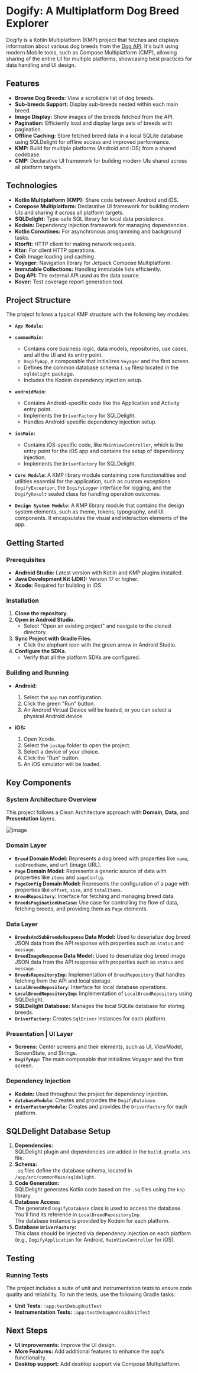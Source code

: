 # Dogify: A Multiplatform Dog Breed Explorer

Dogify is a Kotlin Multiplatform (KMP) project that fetches and displays information about various dog breeds from the [Dog API](https://dog.ceo/dog-api/documentation/). It's built using modern Mobile tools, such as Compose Multiplatform (CMP), allowing sharing of the entire UI for multiple platforms, showcasing best practices for data handling and UI design.

## Features
- **Browse Dog Breeds:** View a scrollable list of dog breeds.
- **Sub-breeds Support:** Display sub-breeds nested within each main breed.
- **Image Display:** Show images of the breeds fetched from the API.
- **Pagination:** Efficiently load and display large sets of breeds with pagination.
- **Offline Caching:** Store fetched breed data in a local SQLite database using SQLDelight for offline access and improved performance.
- **KMP:** Build for multiple platforms (Android and iOS) from a shared codebase.
- **CMP:** Declarative UI framework for building modern UIs shared across all platform targets.

## Technologies
- **Kotlin Multiplatform (KMP):** Share code between Android and iOS.
- **Compose Multiplatform:** Declarative UI framework for building modern UIs and sharing it across all platform targets.
- **SQLDelight:** Type-safe SQL library for local data persistence.
- **Kodein:** Dependency injection framework for managing dependencies.
- **Kotlin Coroutines:** For asynchronous programming and background tasks.
- **Ktorfit:** HTTP client for making network requests.
- **Ktor:** For client HTTP operations.
- **Coil:** Image loading and caching.
- **Voyager:** Navigation library for Jetpack Compose Multiplatform.
- **Immutable Collections:** Handling immutable lists efficiently.
- **Dog API:** The external API used as the data source.
- **Kover:** Test coverage report generation tool.

## Project Structure
The project follows a typical KMP structure with the following key modules:

- **`App Module`:**
- **`commonMain`:**
    - Contains core business logic, data models, repositories, use cases, and all the UI and its entry point.
    - `DogifyApp`, a composable that initializes `Voyager` and the first screen.
    - Defines the common database schema (`.sq` files) located in the `sqldelight` package.
    - Includes the Kodein dependency injection setup.
- **`androidMain`:**
    - Contains Android-specific code like the Application and Activity entry point.
    - Implements the `DriverFactory` for SQLDelight.
    - Handles Android-specific dependency injection setup.
- **`iosMain`:**
    - Contains iOS-specific code, like `MainViewController`, which is the entry point for the iOS app and contains the setup of dependency injection.
    - Implements the `DriverFactory` for SQLDelight.

- **`Core Module`:**
A KMP library module containing core functionalities and utilities essential for the application, such as custom exceptions `DogifyException`, the `DogifyLogger` interface for logging, and the `DogifyResult` sealed class for handling operation outcomes.

- **`Design System Module`:**
A KMP library module that contains the design system elements, such as theme, tokens, typography, and UI components. It encapsulates the visual and interaction elements of the app.

  
## Getting Started

### Prerequisites
- **Android Studio:** Latest version with Kotlin and KMP plugins installed.
- **Java Development Kit (JDK):** Version 17 or higher.
- **Xcode:** Required for building in iOS.

### Installation
1. **Clone the repository.**
2. **Open in Android Studio.**
    - Select "Open an existing project" and navigate to the cloned directory.
3. **Sync Project with Gradle Files.**
    - Click the elephant icon with the green arrow in Android Studio.
4. **Configure the SDKs.**
    - Verify that all the platform SDKs are configured.

### Building and Running
- **Android:**
    1. Select the `app` run configuration.
    2. Click the green "Run" button.
    3. An Android Virtual Device will be loaded, or you can select a physical Android device.

- **iOS:**
    1. Open Xcode.
    2. Select the `iosApp` folder to open the project.
    3. Select a device of your choice.
    4. Click the "Run" button.
    5. An iOS simulator will be loaded.

## Key Components

### System Architecture Overview
This project follows a Clean Architecture approach with **Domain**, **Data**, and **Presentation** layers.

![image](https://github.com/user-attachments/assets/f95443b1-7f14-4e62-b0bd-a462bdc99430)

### Domain Layer
- **`Breed` Domain Model:** Represents a dog breed with properties like `name`, `subBreedName`, and `url` (image URL).
- **`Page` Domain Model:** Represents a generic source of data with properties like `items` and `pageConfig`.
- **`PageConfig` Domain Model:** Represents the configuration of a page with properties like `offset`, `size`, and `totalItems`.
- **`BreedRepository`:** Interface for fetching and managing breed data.
- **`BreedsPaginationUseCase`:** Use case for controlling the flow of data, fetching breeds, and providing them as `Page` elements.

### Data Layer
- **`BreedsAndSubBreedsResponse` Data Model:** Used to deserialize dog breed JSON data from the API response with properties such as `status` and `message`.
- **`BreedImageResponse` Data Model:** Used to deserialize dog breed image JSON data from the API response with properties such as `status` and `message`.
- **`BreedsRepositoryImp`:** Implementation of `BreedRepository` that handles fetching from the API and local storage.
- **`LocalBreedRepository`:** Interface for local database operations.
- **`LocalBreedRepositoryImp`:** Implementation of `LocalBreedRepository` using SQLDelight.
- **SQLDelight Database:** Manages the local SQLite database for storing breeds.
- **`DriverFactory`:** Creates `SqlDriver` instances for each platform.

### Presentation | UI Layer
- **Screens:** Center screens and their elements, such as UI, ViewModel, ScreenState, and Strings.
- **`DogifyApp`:** The main composable that initializes Voyager and the first screen.

### Dependency Injection
- **Kodein:** Used throughout the project for dependency injection.
- **`databaseModule`:** Creates and provides the `DogifyDatabase`.
- **`driverFactoryModule`:** Creates and provides the `DriverFactory` for each platform.

## SQLDelight Database Setup
1. **Dependencies:**  
   SQLDelight plugin and dependencies are added in the `build.gradle.kts` file.
2. **Schema:**  
   `.sq` files define the database schema, located in `/app/src/commonMain/sqldelight`.
3. **Code Generation:**  
   SQLDelight generates Kotlin code based on the `.sq` files using the `ksp` library.
4. **Database Access:**  
   The generated `DogifyDatabase` class is used to access the database. You'll find its reference in `LocalBreedRepositoryImp`.  
   The database instance is provided by Kodein for each platform.
5. **Database `DriverFactory`:**  
   This class should be injected via dependency injection on each platform (e.g., `DogifyApplication` for Android, `MainViewController` for iOS).


## Testing

### Running Tests
The project includes a suite of unit and instrumentation tests to ensure code quality and reliability. To run the tests, use the following Gradle tasks:
- **Unit Tests:** `:app:testDebugUnitTest`
- **Instrumentation Tests:** `:app:testDebugAndroidUnitTest`
  

## Next Steps
- **UI improvements:** Improve the UI design.
- **More Features:** Add additional features to enhance the app's functionality.
- **Desktop support:** Add desktop support via Compose Multiplatform.
